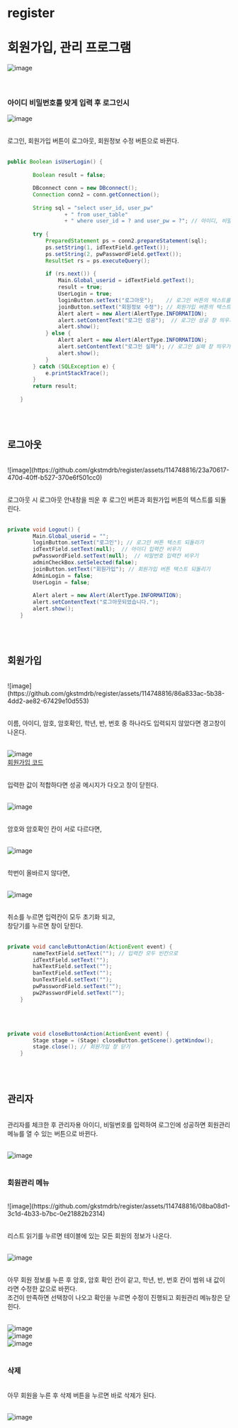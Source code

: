 # register
# 회원가입, 관리 프로그램
![image](https://github.com/gkstmdrb/register/assets/114748816/a78ce054-f743-4bd3-ba44-7f626e1a2990) <br><br><br>
### 아이디 비밀번호를 맞게 입력 후 로그인시
![image](https://github.com/gkstmdrb/register/assets/114748816/66d6cf9a-3833-47ba-9efb-e077ca0e01b6) <br><br>

로그인, 회원가입 버튼이 로그아웃, 회원정보 수정 버튼으로 바뀐다. <br><br>

``` java
public Boolean isUserLogin() {
		
		Boolean result = false;

		DBconnect conn = new DBconnect();
		Connection conn2 = conn.getConnection();
		
		String sql = "select user_id, user_pw"
				  + " from user_table"
				  + " where user_id = ? and user_pw = ?"; // 아이디, 비밀번호의 값이 테이블의 값과 일치한다면 user_id, user_pw 조회
		
		try {
			PreparedStatement ps = conn2.prepareStatement(sql);
			ps.setString(1, idTextField.getText());
			ps.setString(2, pwPasswordField.getText());
			ResultSet rs = ps.executeQuery();
			
			if (rs.next()) {
				Main.Global_userid = idTextField.getText();
				result = true;
				UserLogin = true;
				loginButton.setText("로그아웃");    // 로그인 버튼의 텍스트를 로그아웃으로 변경
				joinButton.setText("회원정보 수정"); // 회원가입 버튼의 텍스트를 회원정보 수정으로 변경
				Alert alert = new Alert(AlertType.INFORMATION);
				alert.setContentText("로그인 성공");  // 로그인 성공 창 띄우기
				alert.show();
			} else {
				Alert alert = new Alert(AlertType.INFORMATION);
				alert.setContentText("로그인 실패"); // 로그인 실패 창 띄우기
				alert.show();
			}
		} catch (SQLException e) {
			e.printStackTrace();
		}
		return result;
		
	}
```
<br><br>

## 로그아웃
<br>
![image](https://github.com/gkstmdrb/register/assets/114748816/23a70617-470d-40ff-b527-370e6f501cc0) <br><br>

로그아웃 시 로그아웃 안내창을 띄운 후 로그인 버튼과 회원가입 버튼의 텍스트를 되돌린다. <br><br>

``` java
private void Logout() {
		Main.Global_userid = "";
		loginButton.setText("로그인");	// 로그인 버튼 텍스트 되돌리기
		idTextField.setText(null);	// 아이디 입력칸 비우기
		pwPasswordField.setText(null);	// 비밀번호 입력칸 비우기
		adminCheckBox.setSelected(false);
		joinButton.setText("회원가입"); // 회원가입 버튼 텍스트 되돌리기
		AdminLogin = false;
		UserLogin = false;
			
		Alert alert = new Alert(AlertType.INFORMATION);
		alert.setContentText("로그아웃되었습니다.");
		alert.show();
	}
```
<br><br>

## 회원가입
<br>
![image](https://github.com/gkstmdrb/register/assets/114748816/86a833ac-5b38-4dd2-ae82-67429e10d553) <br><br>

이름, 아이디, 암호, 암호확인, 학년, 반, 번호 중 하나라도 입력되지 않았다면 경고창이 나온다. <br><br>

![image](https://github.com/gkstmdrb/register/assets/114748816/ebe407cd-7469-47c1-aec5-381264717a60) <br>
[회원가입 코드](https://github.com/gkstmdrb/register/blob/main/JoinController) <br><br>

입력한 값이 적합하다면 성공 메시지가 다오고 창이 닫힌다. <br><br>

![image](https://github.com/gkstmdrb/register/assets/114748816/40b97b05-23e4-45c0-a80f-b15c305308af) <br><br>

암호와 암호확인 칸이 서로 다르다면, <br><br>

![image](https://github.com/gkstmdrb/register/assets/114748816/f5deb675-ed2d-42ab-b2d4-2496f41e7f68) <br><br>

학번이 올바르지 않다면, <br><br>

![image](https://github.com/gkstmdrb/register/assets/114748816/934094c8-d73f-4857-b131-6fa9f9d2033e) <br><br>

취소를 누르면 입력칸이 모두 초기화 되고, <br>
창닫기를 누르면 창이 닫힌다. <br><br>

``` java
private void cancleButtonAction(ActionEvent event) {
		nameTextField.setText(""); // 입력칸 모두 빈칸으로
		idTextField.setText("");
		hakTextField.setText("");
		banTextField.setText("");
		bunTextField.setText("");
		pwPasswordField.setText("");
		pw2PasswordField.setText("");
	}
```
<br><br>

``` java
private void closeButtonAction(ActionEvent event) {
		Stage stage = (Stage) closeButton.getScene().getWindow();
		stage.close(); // 회원가입 창 닫기
	}
```
<br><br>

## 관리자
<br>
관리자를 체크한 후 관리자용 아이디, 비밀번호를 입력하여 로그인에 성공하면 회원관리 메뉴를 열 수 있는 버튼으로 바뀐다. <br><br>

![image](https://github.com/gkstmdrb/register/assets/114748816/0de7c283-1b84-4e69-b5b8-596b5a30cff6) <br><br>

### 회원관리 메뉴
<br>
![image](https://github.com/gkstmdrb/register/assets/114748816/08ba08d1-3c1d-4b33-b7bc-0e21882b2314) <br><br>

리스트 읽기를 누르면 테이블에 있는 모든 회원의 정보가 나온다. <br><br>

![image](https://github.com/gkstmdrb/register/assets/114748816/8c54e0a9-756b-4442-a6e1-af760737a4f4) <br><br>

아무 회원 정보를 누른 후 암호, 암호 확인 칸이 같고, 학년, 반, 번호 칸이 범위 내 값이라면 수정한 값으로 바뀐다. <br>
조건이 만족하면 선택창이 나오고 확인을 누르면 수정이 진행되고 회원관리 메뉴창은 닫힌다. <br><br>

![image](https://github.com/gkstmdrb/register/assets/114748816/aea636f7-f5cc-4a0b-969d-8c20bc1f2e55)<br>
![image](https://github.com/gkstmdrb/register/assets/114748816/2fecfccd-58bd-4dbf-b77a-64378289bf90)<br>
![image](https://github.com/gkstmdrb/register/assets/114748816/bbb2598c-6720-436b-8981-25c584501618)<br><br>

### 삭제
<br>
아무 회원을 누른 후 삭제 버튼을 누르면 바로 삭제가 된다. <br><br>

![image](https://github.com/gkstmdrb/register/assets/114748816/aa986b7f-bb5c-4f8b-a9a7-7742e10de29d)
